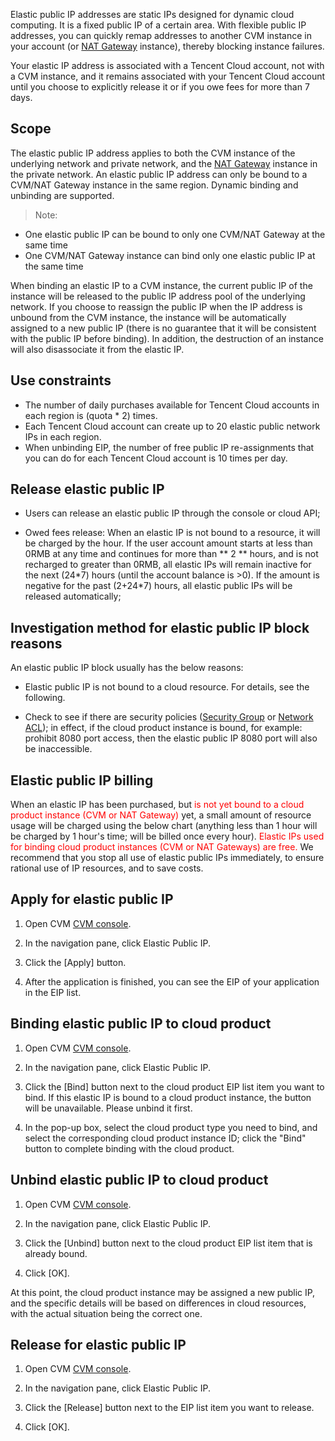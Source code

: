 Elastic public IP addresses are static IPs designed for dynamic cloud computing. It is a fixed public IP of a certain area. With flexible public IP addresses, you can quickly remap addresses to another CVM instance in your account (or [NAT Gateway](https://cloud.tencent.com/doc/product/215/%E7%BD%91%E5%85%B3#2.-nat.E7.BD.91.E5.85.B3) instance), thereby blocking instance failures.

Your elastic IP address is associated with a Tencent Cloud account, not with a CVM instance, and it remains associated with your Tencent Cloud account until you choose to explicitly release it or if you owe fees for more than 7 days.

## Scope

The elastic public IP address applies to both the CVM instance of the underlying network and private network, and the [NAT Gateway](/doc/product/215/4975) instance in the private network. An elastic public IP address can only be bound to a CVM/NAT Gateway instance in the same region. Dynamic binding and unbinding are supported.

>Note:
- One elastic public IP can be bound to only one CVM/NAT Gateway at the same time
- One CVM/NAT Gateway instance can bind only one elastic public IP at the same time

When binding an elastic IP to a CVM instance, the current public IP of the instance will be released to the public IP address pool of the underlying network. If you choose to reassign the public IP when the IP address is unbound from the CVM instance, the instance will be automatically assigned to a new public IP (there is no guarantee that it will be consistent with the public IP before binding). In addition, the destruction of an instance will also disassociate it from the elastic IP.

## Use constraints


- The number of daily purchases available for Tencent Cloud accounts in each region is (quota * 2) times.
- Each Tencent Cloud account can create up to 20 elastic public network IPs in each region.
- When unbinding EIP, the number of free public IP re-assignments that you can do for each Tencent Cloud account is 10 times per day. 

## Release elastic public IP

- Users can release an elastic public IP through the console or cloud API;

- Owed fees release: When an elastic IP is not bound to a resource, it will be charged by the hour. If the user account amount starts at less than 0RMB at any time and continues for more than ** 2 ** hours, and is not recharged to greater than 0RMB, all elastic IPs will remain inactive for the next (24\*7) hours (until the account balance is >0). If the amount is negative for the past (2+24\*7) hours, all elastic public IPs will be released automatically;

## Investigation method for elastic public IP block reasons
An elastic public IP block usually has the below reasons: 

- Elastic public IP is not bound to a cloud resource. For details, see the following.

- Check to see if there are security policies ([Security Group](/doc/product/213/5221) or [Network ACL](/doc/product/215/5132)); in effect, if the cloud product instance is bound, for example: prohibit 8080 port access, then the elastic public IP 8080 port will also be inaccessible.

## Elastic public IP billing
When an elastic IP has been purchased, but <font color="red">is not yet bound to a cloud product instance (CVM or NAT Gateway) </font> yet, a small amount of resource usage will be charged using the below chart (anything less than 1 hour will be charged by 1 hour's time; will be billed once every hour). <font color="red">Elastic IPs used for binding cloud product instances (CVM or NAT Gateways) are free. </font>We recommend that you stop all use of elastic public IPs immediately, to ensure rational use of IP resources, and to save costs.


## Apply for elastic public IP

1) Open CVM [CVM console](https://console.cloud.tencent.com/cvm).
	
2) In the navigation pane, click Elastic Public IP.

3) Click the [Apply] button.

4) After the application is finished, you can see the EIP of your application in the EIP list.

## Binding elastic public IP to cloud product

1) Open CVM [CVM console](https://console.cloud.tencent.com/cvm).

2) In the navigation pane, click Elastic Public IP.

3) Click the [Bind] button next to the cloud product EIP list item you want to bind. If this elastic IP is bound to a cloud product instance, the button will be unavailable. Please unbind it first.
	
4) In the pop-up box, select the cloud product type you need to bind, and select the corresponding cloud product instance ID; click the "Bind" button to complete binding with the cloud product.

## Unbind elastic public IP to cloud product

1) Open CVM [CVM console](https://console.cloud.tencent.com/cvm).

2) In the navigation pane, click Elastic Public IP.

3) Click the [Unbind] button next to the cloud product EIP list item that is already bound.

4) Click [OK].

At this point, the cloud product instance may be assigned a new public IP, and the specific details will be based on differences in cloud resources, with the actual situation being the correct one.

## Release for elastic public IP
1) Open CVM [CVM console](https://console.cloud.tencent.com/cvm).

2) In the navigation pane, click Elastic Public IP.

3) Click the [Release] button next to the EIP list item you want to release.

4) Click [OK].
